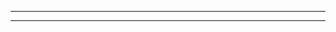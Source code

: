 ---

[//]: # (layout: page)

[//]: # (title: submenus)

[//]: # (nav: true)

[//]: # (nav_order: 6)

[//]: # (dropdown: true)

[//]: # (children: )

[//]: # (    - title: publications)

[//]: # (      permalink: /publications/)

[//]: # (    - title: divider)

[//]: # (    - title: projects)

[//]: # (      permalink: /projects/)
---